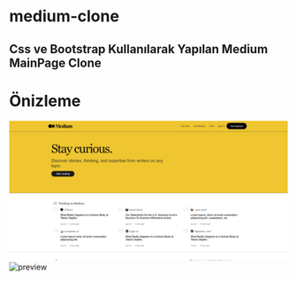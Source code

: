 # medium-clone

## Css ve Bootstrap Kullanılarak Yapılan Medium MainPage Clone

# Önizleme

![preview](medium.png)
![preview](medium2.png)
